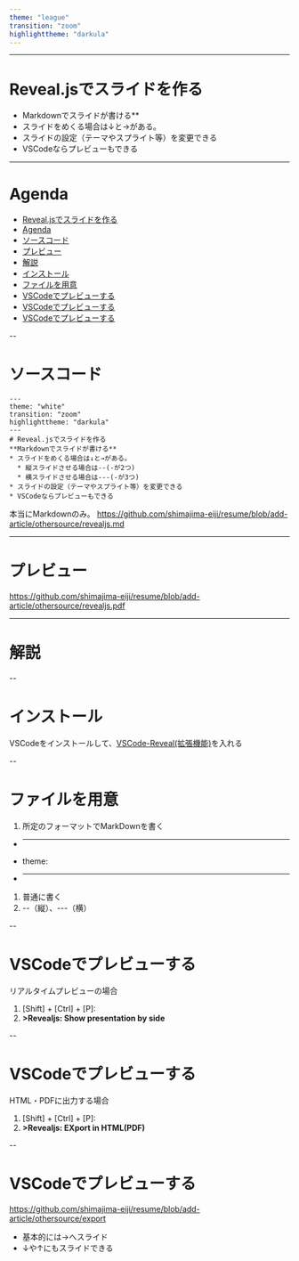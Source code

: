 ```yaml
---
theme: "league"
transition: "zoom"
highlighttheme: "darkula"
---
```


---
# Reveal.jsでスライドを作る
* Markdownでスライドが書ける**
* スライドをめくる場合は↓と→がある。
* スライドの設定（テーマやスプライト等）を変更できる
* VSCodeならプレビューもできる

---

# Agenda
<!-- TOC -->

- [Reveal.jsでスライドを作る](#revealjsでスライドを作る)
- [Agenda](#agenda)
- [ソースコード](#ソースコード)
- [プレビュー](#プレビュー)
- [解説](#解説)
- [インストール](#インストール)
- [ファイルを用意](#ファイルを用意)
- [VSCodeでプレビューする](#vscodeでプレビューする)
- [VSCodeでプレビューする](#vscodeでプレビューする)
- [VSCodeでプレビューする](#vscodeでプレビューする)

<!-- /TOC -->
--

# ソースコード

```
---
theme: "white"
transition: "zoom"
highlighttheme: "darkula"
---
# Reveal.jsでスライドを作る
**Markdownでスライドが書ける**
* スライドをめくる場合は↓と→がある。
  * 縦スライドさせる場合は--(-が2つ)
  * 横スライドさせる場合は---(-が3つ)
* スライドの設定（テーマやスプライト等）を変更できる
* VSCodeならプレビューもできる
```
本当にMarkdownのみ。
https://github.com/shimajima-eiji/resume/blob/add-article/othersource/revealjs.md

---

# プレビュー
https://github.com/shimajima-eiji/resume/blob/add-article/othersource/revealjs.pdf


---

# 解説

--

# インストール
VSCodeをインストールして、[VSCode-Reveal(拡張機能)](https://marketplace.visualstudio.com/items?itemName=evilz.vscode-reveal)を入れる

--

# ファイルを用意
1. 所定のフォーマットでMarkDownを書く
  * ---
  * theme:
  * ---
1. 普通に書く
1. --（縦）、---（横）

--

# VSCodeでプレビューする
リアルタイムプレビューの場合
1. [Shift] + [Ctrl] + [P]:
1. **>Revealjs: Show presentation by side**

--

# VSCodeでプレビューする
HTML・PDFに出力する場合
1. [Shift] + [Ctrl] + [P]:
1. **>Revealjs: EXport in HTML(PDF)**

--

# VSCodeでプレビューする
https://github.com/shimajima-eiji/resume/blob/add-article/othersource/export
* 基本的には→へスライド
* ↓や↑にもスライドできる
